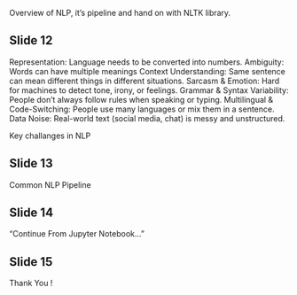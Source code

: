 Overview of NLP, it’s pipeline and hand on with NLTK library.

<number>

## Slide 12
Representation: Language needs to be converted into numbers.
Ambiguity: Words can have multiple meanings 
Context Understanding: Same sentence can mean different things in different situations.	
Sarcasm & Emotion: Hard for machines to detect tone, irony, or feelings.
Grammar & Syntax Variability: People don’t always follow rules when speaking or typing.
Multilingual & Code-Switching: People use many languages or mix them in a sentence.
Data Noise: Real-world text (social media, chat) is messy and unstructured.

Key challanges in NLP

<number>

## Slide 13
Common NLP Pipeline

<number>

## Slide 14
“Continue From Jupyter Notebook...”

<number>

## Slide 15
Thank You !

<number>